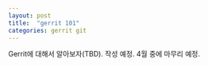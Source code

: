 ```yaml
---
layout: post
title:  "gerrit 101"
categories: gerrit git
---
```


Gerrit에 대해서 알아보자(TBD). 작성 예정. 4월 중에 마무리 예정.
